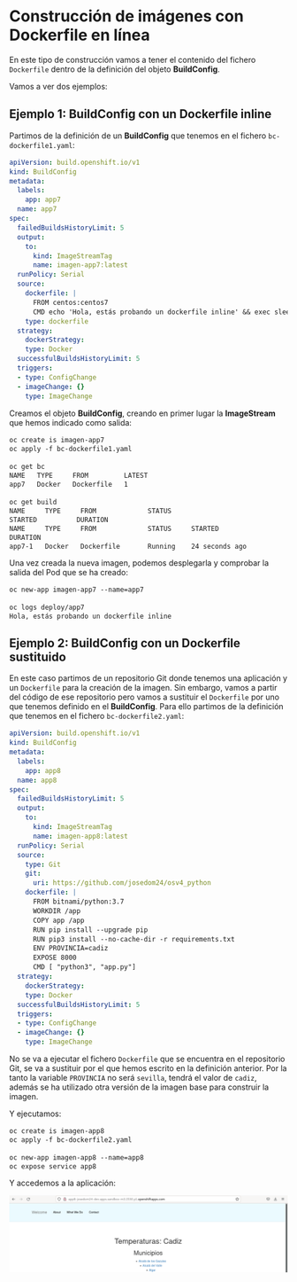 # Construcción de imágenes con Dockerfile en línea

En este tipo de construcción vamos a tener el contenido del fichero `Dockerfile` dentro de la definición del objeto **BuildConfig**.

Vamos a ver dos ejemplos:

## Ejemplo 1: BuildConfig con un Dockerfile inline

Partimos de la definición de un **BuildConfig** que tenemos en el fichero `bc-dockerfile1.yaml`:

```yaml
apiVersion: build.openshift.io/v1
kind: BuildConfig
metadata:
  labels:
    app: app7
  name: app7
spec:
  failedBuildsHistoryLimit: 5
  output:
    to:
      kind: ImageStreamTag
      name: imagen-app7:latest
  runPolicy: Serial
  source:
    dockerfile: |
      FROM centos:centos7
      CMD echo 'Hola, estás probando un dockerfile inline' && exec sleep infinity
    type: dockerfile
  strategy:
    dockerStrategy:
    type: Docker
  successfulBuildsHistoryLimit: 5
  triggers:
  - type: ConfigChange
  - imageChange: {}
    type: ImageChange
```

Creamos el objeto **BuildConfig**, creando en primer lugar la **ImageStream** que hemos indicado como salida:

    oc create is imagen-app7
    oc apply -f bc-dockerfile1.yaml 

    oc get bc
    NAME   TYPE     FROM         LATEST
    app7   Docker   Dockerfile   1

    oc get build
    NAME     TYPE     FROM             STATUS                         STARTED          DURATION
    NAME     TYPE     FROM             STATUS     STARTED          DURATION
    app7-1   Docker   Dockerfile       Running    24 seconds ago   

Una vez creada la nueva imagen, podemos desplegarla y comprobar la salida del Pod que se ha creado:

    oc new-app imagen-app7 --name=app7

    oc logs deploy/app7
    Hola, estás probando un dockerfile inline

## Ejemplo 2: BuildConfig con un Dockerfile sustituido

En este caso partimos de un repositorio Git donde tenemos una aplicación y un `Dockerfile` para la creación de la imagen. Sin embargo, vamos a partir del código de ese repositorio pero vamos a sustituir el `Dockerfile` por uno que tenemos definido en el **BuildConfig**. Para ello partimos de la definición que tenemos en el fichero `bc-dockerfile2.yaml`:

```yaml
apiVersion: build.openshift.io/v1
kind: BuildConfig
metadata:
  labels:
    app: app8
  name: app8
spec:
  failedBuildsHistoryLimit: 5
  output:
    to:
      kind: ImageStreamTag
      name: imagen-app8:latest
  runPolicy: Serial
  source:
    type: Git
    git:
      uri: https://github.com/josedom24/osv4_python                    
    dockerfile: |
      FROM bitnami/python:3.7
      WORKDIR /app
      COPY app /app
      RUN pip install --upgrade pip
      RUN pip3 install --no-cache-dir -r requirements.txt
      ENV PROVINCIA=cadiz
      EXPOSE 8000
      CMD [ "python3", "app.py"]
  strategy:
    dockerStrategy:
    type: Docker
  successfulBuildsHistoryLimit: 5
  triggers:
  - type: ConfigChange
  - imageChange: {}
    type: ImageChange
```

No se va a ejecutar el fichero `Dockerfile` que se encuentra en el repositorio Git, se va a sustituir por el que hemos escrito en la definición anterior. Por la tanto la variable `PROVINCIA` no será `sevilla`, tendrá el valor de `cadiz`, además se ha utilizado otra versión de la imagen base para construir la imagen.

Y ejecutamos:

    oc create is imagen-app8
    oc apply -f bc-dockerfile2.yaml

    oc new-app imagen-app8 --name=app8
    oc expose service app8

Y accedemos a la aplicación:

![app8](img/app8-1.png)